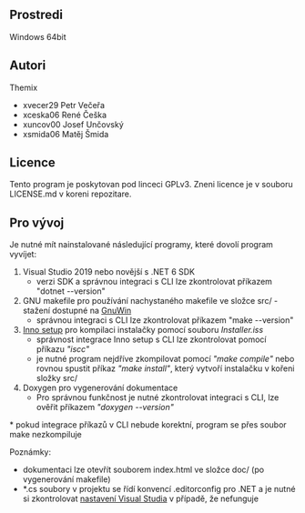 Prostredi
---------

Windows 64bit

Autori
------

Themix
- xvecer29 Petr Večeřa
- xceska06 René Češka
- xuncov00 Josef Unčovský
- xsmida06 Matěj Šmida
  
Licence
-------

Tento program je poskytovan pod linceci GPLv3. Zneni licence je v souboru LICENSE.md v koreni repozitare.



Pro vývoj
-----------

Je nutné mít nainstalované následující programy, které dovolí program vyvíjet:

1. Visual Studio 2019 nebo novější s .NET 6 SDK
	- verzi SDK a správnou integraci s CLI lze zkontrolovat příkazem "dotnet --version"
2. GNU makefile pro používání nachystaného makefile ve složce src/ - stažení dostupné na [GnuWin](http://gnuwin32.sourceforge.net/)
	- správnou integraci s CLI lze zkontrolovat příkazem "make --version"
3. [Inno setup](https://jrsoftware.org/isdl.php) pro kompilaci instalačky pomocí souboru *Installer.iss*
	- správnost integrace Inno setup s CLI lze zkontrolovat pomocí příkazu *"iscc"*
	- je nutné program nejdříve zkompilovat pomocí *"make compile"* nebo rovnou spustit příkaz *"make install"*, který vytvoří instalačku v kořeni složky src/
4. Doxygen pro vygenerování dokumentace
	- Pro správnou funkčnost je nutné zkontrolovat integraci s CLI, lze ověřit příkazem *"doxygen --version"*

\* pokud integrace příkazů v CLI nebude korektní, program se přes soubor make nezkompiluje
	
Poznámky:
- dokumentaci lze otevřít souborem index.html ve složce doc/ (po vygenerování makefile)
- \*.cs soubory v projektu se řídí konvencí .editorconfig pro .NET a je nutné si zkontrolovat [nastavení Visual Studia](https://docs.microsoft.com/cs-cz/visualstudio/ide/create-portable-custom-editor-options?view=vs-2022#troubleshoot-editorconfig-settings) v případě, že nefunguje
